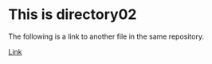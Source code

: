 # This is directory02

The following is a link to another file in the same repository.

[Link](/directory01)
